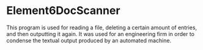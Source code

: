 # Element6DocScanner

This program is used for reading a file, deleting a certain amount of entries, and then outputting it again. It was used for an engineering firm in order to condense the textual output produced by an automated machine.
